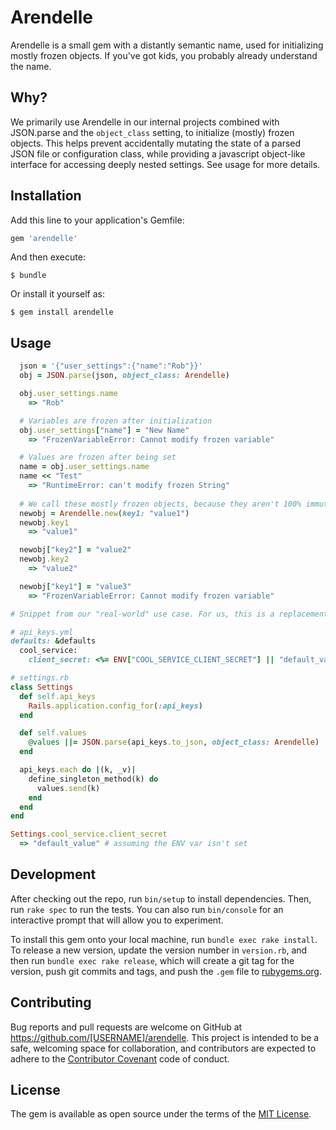 # Arendelle

Arendelle is a small gem with a distantly semantic name, used for initializing mostly frozen objects. If you've got kids, you probably already understand the name.

## Why?

We primarily use Arendelle in our internal projects combined with JSON.parse and the `object_class` setting, to initialize (mostly) frozen objects. This helps prevent accidentally mutating the state of a parsed JSON file or configuration class, while providing a javascript object-like interface for accessing deeply nested settings. See usage for more details.

## Installation

Add this line to your application's Gemfile:

```ruby
gem 'arendelle'
```

And then execute:

    $ bundle

Or install it yourself as:

    $ gem install arendelle

## Usage

```ruby
  json = '{"user_settings":{"name":"Rob"}}'
  obj = JSON.parse(json, object_class: Arendelle)

  obj.user_settings.name
    => "Rob"

  # Variables are frozen after initialization
  obj.user_settings["name"] = "New Name"
    => "FrozenVariableError: Cannot modify frozen variable"

  # Values are frozen after being set
  name = obj.user_settings.name
  name << "Test"
    => "RuntimeError: can't modify frozen String"
    
  # We call these mostly frozen objects, because they aren't 100% immutable: they can have settings added, but not modified
  newobj = Arendelle.new(key1: "value1")
  newobj.key1
    => "value1"

  newobj["key2"] = "value2"
  newobj.key2
    => "value2"

  newobj["key1"] = "value3"
    => "FrozenVariableError: Cannot modify frozen variable"
```


```ruby
# Snippet from our "real-world" use case. For us, this is a replacement for the SettingsLogic gem.

# api_keys.yml
defaults: &defaults
  cool_service:
    client_secret: <%= ENV["COOL_SERVICE_CLIENT_SECRET"] || "default_value" %>

# settings.rb
class Settings
  def self.api_keys
    Rails.application.config_for(:api_keys)
  end

  def self.values
    @values ||= JSON.parse(api_keys.to_json, object_class: Arendelle)
  end

  api_keys.each do |(k, _v)|
    define_singleton_method(k) do
      values.send(k)
    end
  end
end
```

```ruby
Settings.cool_service.client_secret
  => "default_value" # assuming the ENV var isn't set
```

## Development

After checking out the repo, run `bin/setup` to install dependencies. Then, run `rake spec` to run the tests. You can also run `bin/console` for an interactive prompt that will allow you to experiment.

To install this gem onto your local machine, run `bundle exec rake install`. To release a new version, update the version number in `version.rb`, and then run `bundle exec rake release`, which will create a git tag for the version, push git commits and tags, and push the `.gem` file to [rubygems.org](https://rubygems.org).

## Contributing

Bug reports and pull requests are welcome on GitHub at https://github.com/[USERNAME]/arendelle. This project is intended to be a safe, welcoming space for collaboration, and contributors are expected to adhere to the [Contributor Covenant](http://contributor-covenant.org) code of conduct.


## License

The gem is available as open source under the terms of the [MIT License](http://opensource.org/licenses/MIT).

